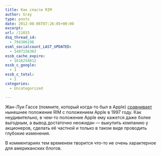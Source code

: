 ```yaml
---
title: Как спасти RIM
author: Gray
type: posts
date: 2012-08-06T07:26:05+00:00
excerpt:
url: /11033
dsq_thread_id:
  - 794306196
esml_socialcount_LAST_UPDATED:
  - 1497156363
essb_cache_expire:
  - 1616254812
essb_c_google:
  - 1
essb_c_total:
  - 1
categories:
  - Uncategorized

---
```








Жан-Луи Гассе (помните, который когда-то был в Apple) [сравнивает][1] нынешнее положение RIM с положением Apple в 1997 году. Как неудивительно, в чем-то положение Apple ему кажется даже более выгодным, а вывод достаточно неожидан — выкупить компанию у акционеров, сделать её частной и только в таком виде проводить глубокие изменения.

В комментариях тем временем творится что-то не очень характерное для американских блогов.

 [1]: http://www.mondaynote.com/2012/08/05/saving-private-rim/